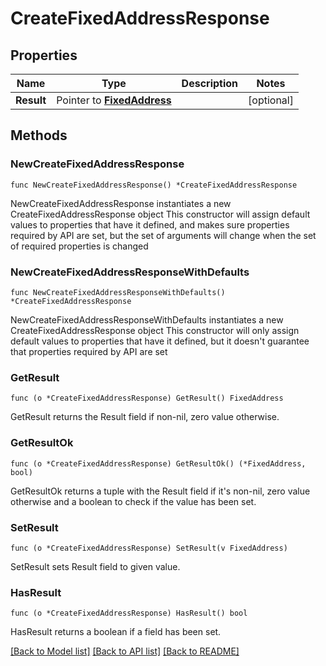 # CreateFixedAddressResponse

## Properties

Name | Type | Description | Notes
------------ | ------------- | ------------- | -------------
**Result** | Pointer to [**FixedAddress**](FixedAddress.md) |  | [optional] 

## Methods

### NewCreateFixedAddressResponse

`func NewCreateFixedAddressResponse() *CreateFixedAddressResponse`

NewCreateFixedAddressResponse instantiates a new CreateFixedAddressResponse object
This constructor will assign default values to properties that have it defined,
and makes sure properties required by API are set, but the set of arguments
will change when the set of required properties is changed

### NewCreateFixedAddressResponseWithDefaults

`func NewCreateFixedAddressResponseWithDefaults() *CreateFixedAddressResponse`

NewCreateFixedAddressResponseWithDefaults instantiates a new CreateFixedAddressResponse object
This constructor will only assign default values to properties that have it defined,
but it doesn't guarantee that properties required by API are set

### GetResult

`func (o *CreateFixedAddressResponse) GetResult() FixedAddress`

GetResult returns the Result field if non-nil, zero value otherwise.

### GetResultOk

`func (o *CreateFixedAddressResponse) GetResultOk() (*FixedAddress, bool)`

GetResultOk returns a tuple with the Result field if it's non-nil, zero value otherwise
and a boolean to check if the value has been set.

### SetResult

`func (o *CreateFixedAddressResponse) SetResult(v FixedAddress)`

SetResult sets Result field to given value.

### HasResult

`func (o *CreateFixedAddressResponse) HasResult() bool`

HasResult returns a boolean if a field has been set.


[[Back to Model list]](../README.md#documentation-for-models) [[Back to API list]](../README.md#documentation-for-api-endpoints) [[Back to README]](../README.md)


